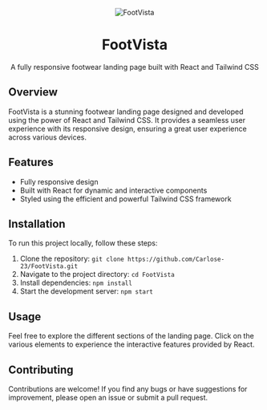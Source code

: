 <p align="center">
  <img src="https://i.ibb.co/tzZmpDw/Foot-Vista-Thumbnail.png" alt="FootVista">
</p>

<h1 align="center">FootVista</h1>

<p align="center">A fully responsive footwear landing page built with React and Tailwind CSS</p>

## Overview

FootVista is a stunning footwear landing page designed and developed using the power of React and Tailwind CSS. It provides a seamless user experience with its responsive design, ensuring a great user experience across various devices.

## Features

- Fully responsive design
- Built with React for dynamic and interactive components
- Styled using the efficient and powerful Tailwind CSS framework

## Installation

To run this project locally, follow these steps:

1. Clone the repository: `git clone https://github.com/Carlose-23/FootVista.git`
2. Navigate to the project directory: `cd FootVista`
3. Install dependencies: `npm install`
4. Start the development server: `npm start`

## Usage

Feel free to explore the different sections of the landing page. Click on the various elements to experience the interactive features provided by React.

## Contributing

Contributions are welcome! If you find any bugs or have suggestions for improvement, please open an issue or submit a pull request.
